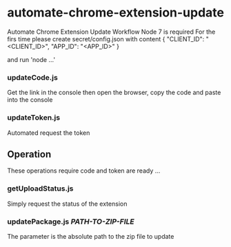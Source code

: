 # automate-chrome-extension-update
Automate Chrome Extension Update Workflow
Node 7 is required
For the firs time please create secret/config.json with content
{
  "CLIENT_ID": "<CLIENT_ID>",
  "APP_ID": "<APP_ID>"
}

and run 'node ...'
### updateCode.js
Get the link in the console then open the browser, copy the code and paste into the console

### updateToken.js
Automated request the token

## Operation
These operations require code and token are ready ...

### getUploadStatus.js
Simply request the status of the extension

### updatePackage.js _PATH-TO-ZIP-FILE_
The parameter is the absolute path to the zip file to update
